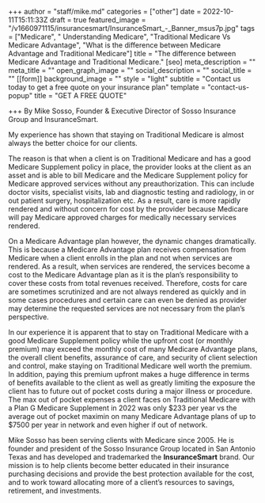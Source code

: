 +++
author = "staff/mike.md"
categories = ["other"]
date = 2022-10-11T15:11:33Z
draft = true
featured_image = "/v1660971115/insurancesmart/InsuranceSmart_-_Banner_msus7p.jpg"
tags = ["Medicare", " Understanding Medicare", "Traditional Medicare Vs Medicare Advantage", "What is the difference between Medicare Advantage and Traditional Medicare"]
title = "The difference between Medicare Advantage and Traditional Medicare."
[seo]
meta_description = ""
meta_title = ""
open_graph_image = ""
social_description = ""
social_title = ""
[[form]]
background_image = ""
style = "light"
subtitle = "Contact us today to get a free quote on your insurance plan"
template = "contact-us-popup"
title = "GET A FREE QUOTE"

+++
By Mike Sosso, Founder & Executive Director of Sosso Insurance Group and InsuranceSmart.

My experience has shown that staying on Traditional Medicare is almost always the better choice for our clients.

The reason is that when a client is on Traditional Medicare and has a good Medicare Supplement policy in place, the provider looks at the client as an asset and is able to bill Medicare and the Medicare Supplement policy for Medicare approved services without any preauthorization. This can include doctor visits, specialist visits, lab and diagnostic testing and radiology, in or out patient surgery, hospitalization etc. As a result, care is more rapidly rendered and without concern for cost by the provider because Medicare will pay Medicare approved charges for medically necessary services rendered.

On a Medicare Advantage plan however, the dynamic changes dramatically. This is because a Medicare Advantage plan receives compensation from Medicare when a client enrolls in the plan and not when services are rendered. As a result, when services are rendered, the services become a cost to the Medicare Advantage plan as it is the plan’s responsibility to cover these costs from total revenues received. Therefore, costs for care are sometimes scrutinized and are not always rendered as quickly and in some cases procedures and certain care can even be denied as provider may determine the requested services are not necessary from the plan’s perspective.

In our experience it is apparent that to stay on Traditional Medicare with a good Medicare Supplement policy while the upfront cost (or monthly premium) may exceed the monthly cost of many Medicare Advantage plans, the overall client benefits, assurance of care, and security of client selection and control, make staying on Traditional Medicare well worth the premium. In addition, paying this premium upfront makes a huge difference in terms of benefits available to the client as well as greatly limiting the exposure the client has to future out of pocket costs during a major illness or procedure. The max out of pocket expenses a client faces on Traditional Medicare with a Plan G Medicare Supplement in 2022 was only $233 per year vs the average out of pocket maximin on many Medicare Advantage plans of up to $7500 per year in network and even higher if out of network.

Mike Sosso has been serving clients with Medicare since 2005. He is founder and president of the Sosso Insurance Group located in San Antonio Texas and has developed and trademarked the **InsuranceSmart** brand. Our mission is to help clients become better educated in their insurance purchasing decisions and provide the best protection available for the cost, and to work toward allocating more of a client’s resources to savings, retirement, and investments.